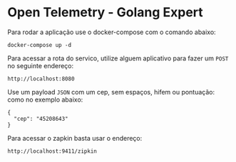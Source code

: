 # Open Telemetry - Golang Expert

Para rodar a aplicação use o docker-compose com o comando abaixo:

```
docker-compose up -d
```

Para acessar a rota do servico, utilize alguem aplicativo para fazer um `POST` no seguinte endereço:

```
http://localhost:8080
```

Use um payload `JSON` com um cep, sem espaços, hifem ou pontuação: como no exemplo abaixo:

```
{
  "cep": "45208643"
}
```

Para acessar o zapkin basta usar o endereço:

```
http://localhost:9411/zipkin
```
